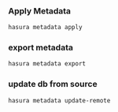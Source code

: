 ### Apply Metadata
```sh
hasura metadata apply
```

### export metadata
```sh
hasura metadata export
```

### update db from source
```sh
hasura metadata update-remote
```
